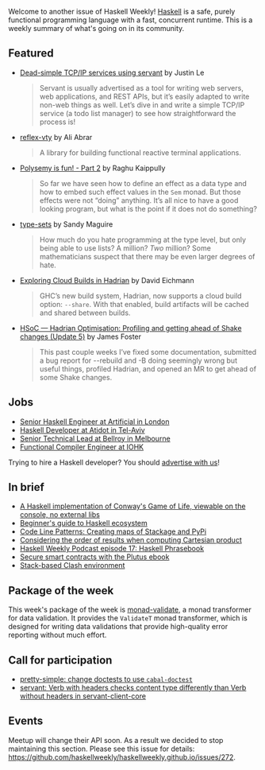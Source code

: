 <!-- 2019-08-08 unpublished -->

Welcome to another issue of Haskell Weekly!
[Haskell](https://www.haskell.org) is a safe, purely functional programming language with a fast, concurrent runtime.
This is a weekly summary of what's going on in its community.

## Featured

-   [Dead-simple TCP/IP services using servant](https://blog.jle.im/entry/simple-tcpip-services-servant.html) by Justin Le

    > Servant is usually advertised as a tool for writing web servers, web applications, and REST APIs, but it’s easily adapted to write non-web things as well. Let’s dive in and write a simple TCP/IP service (a todo list manager) to see how straightforward the process is!

-   [reflex-vty](https://github.com/reflex-frp/reflex-vty/tree/f80dff64b1312b42b704ee96471d0464c3b7df74) by Ali Abrar

    > A library for building functional reactive terminal applications.

-   [Polysemy is fun! - Part 2](https://haskell-explained.gitlab.io/blog/posts/2019/07/31/polysemy-is-cool-part-2/index.html) by Raghu Kaippully

    > So far we have seen how to define an effect as a data type and how to embed such effect values in the `Sem` monad. But those effects were not “doing” anything. It’s all nice to have a good looking program, but what is the point if it does not do something?

-   [type-sets](https://github.com/isovector/type-sets/tree/ae1eaab52f7297fc2ede82b69eb1393d98e95a42) by Sandy Maguire

    > How much do you hate programming at the type level, but only being able to use lists? A million? *Two* million? Some mathematicians suspect that there may be even larger degrees of hate.

-   [Exploring Cloud Builds in Hadrian](https://well-typed.com/blog/2019/08/exploring-cloud-builds-in-hadrian/) by David Eichmann

    > GHC’s new build system, Hadrian, now supports a cloud build option: `--share`. With that enabled, build artifacts will be cached and shared between builds.

-   [HSoC — Hadrian Optimisation: Profiling and getting ahead of Shake changes (Update 5)](https://medium.com/@ratherforky/hsoc-hadrian-optimisation-profiling-and-getting-ahead-of-shake-changes-update-5-6b4038ed18aa) by James Foster

    > This past couple weeks I’ve fixed some documentation, submitted a bug report for --rebuild and -B doing seemingly wrong but useful things, profiled Hadrian, and opened an MR to get ahead of some Shake changes.

## Jobs

-   [Senior Haskell Engineer at Artificial in London](https://artificial.workable.com/j/9620143D67)
-   [Haskell Developer at Atidot in Tel-Aviv](https://np.reddit.com/r/haskell/comments/ckevi7/job_atidot_is_hiring_haskell_developers/)
-   [Senior Technical Lead at Bellroy in Melbourne](https://bellroy.com/careers/senior-technical-lead)
-   [Functional Compiler Engineer at IOHK](https://iohk.io/careers/#op-341518-functional-compiler-engineer)

Trying to hire a Haskell developer?
You should [advertise with us](https://haskellweekly.news/advertising.html)!

## In brief

-   [A Haskell implementation of Conway's Game of Life, viewable on the console, no external libs](https://codereview.stackexchange.com/q/225556)
-   [Beginner's guide to Haskell ecosystem](https://twitter.com/g_lebec/status/1158918921979867136)
-   [Code Line Patterns: Creating maps of Stackage and PyPi](https://www.tweag.io/posts/2019-08-01-codestatistics-umap.html)
-   [Considering the order of results when computing Cartesian product](https://dorchard.blog/2019/08/02/considering-the-order-of-results-when-computing-cartesian-product-short/)
-   [Haskell Weekly Podcast episode 17: Haskell Phrasebook](https://haskellweekly.news/podcast/episodes/17.html)
-   [Secure smart contracts with the Plutus ebook](https://iohk.io/blog/write-secure-smart-contracts-with-the-plutus-ebook/)
-   [Stack-based Clash environment](https://dram.cf/p/clash-with-stack/)

## Package of the week

This week's package of the week is [monad-validate](https://hackage.haskell.org/package/monad-validate-1.1.0.0), a monad transformer for data validation. It provides the `ValidateT` monad transformer, which is designed for writing data validations that provide high-quality error reporting without much effort.

## Call for participation

-   [pretty-simple: change doctests to use `cabal-doctest`](https://github.com/cdepillabout/pretty-simple/issues/49)
-   [servant: Verb with headers checks content type differently than Verb without headers in servant-client-core](https://github.com/haskell-servant/servant/issues/1200)

## Events

Meetup will change their API soon.
As a result we decided to stop maintaining this section.
Please see this issue for details:
<https://github.com/haskellweekly/haskellweekly.github.io/issues/272>.
